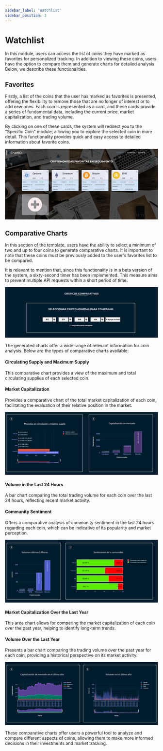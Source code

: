 ```yaml
---
sidebar_label: 'Watchlist'
sidebar_position: 3
---
```

# Watchlist

In this module, users can access the list of coins they have marked as favorites for personalized tracking. In addition to viewing these coins, users have the option to compare them and generate charts for detailed analysis. Below, we describe these functionalities.

## Favorites

Firstly, a list of the coins that the user has marked as favorites is presented, offering the flexibility to remove those that are no longer of interest or to add new ones. Each coin is represented as a card, and these cards provide a series of fundamental data, including the current price, market capitalization, and trading volume.

By clicking on one of these cards, the system will redirect you to the "Specific Coin" module, allowing you to explore the selected coin in more detail. This functionality provides quick and easy access to detailed information about favorite coins.

![alt text](image-23.png)

## Comparative Charts

In this section of the template, users have the ability to select a minimum of two and up to four coins to generate comparative charts. It is important to note that these coins must be previously added to the user's favorites list to be compared.

It is relevant to mention that, since this functionality is in a beta version of the system, a sixty-second timer has been implemented. This measure aims to prevent multiple API requests within a short period of time.

![alt text](image-24.png)

The generated charts offer a wide range of relevant information for coin analysis. Below are the types of comparative charts available:

#### Circulating Supply and Maximum Supply

This comparative chart provides a view of the maximum and total circulating supplies of each selected coin.

#### Market Capitalization

Provides a comparative chart of the total market capitalization of each coin, facilitating the evaluation of their relative position in the market.

![alt text](image-25.png)

#### Volume in the Last 24 Hours

A bar chart comparing the total trading volume for each coin over the last 24 hours, reflecting recent market activity.

#### Community Sentiment

Offers a comparative analysis of community sentiment in the last 24 hours regarding each coin, which can be indicative of its popularity and market perception.

![alt text](image-26.png)

#### Market Capitalization Over the Last Year

This area chart allows for comparing the market capitalization of each coin over the past year, helping to identify long-term trends.

#### Volume Over the Last Year

Presents a bar chart comparing the trading volume over the past year for each coin, providing a historical perspective on its market activity.

![alt text](image-27.png)

These comparative charts offer users a powerful tool to analyze and compare different aspects of coins, allowing them to make more informed decisions in their investments and market tracking.
